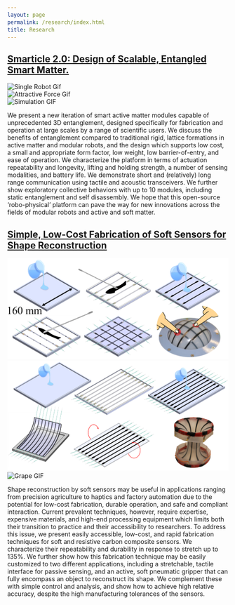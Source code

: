 ```yaml
---
layout: page
permalink: /research/index.html
title: Research
---
```


## [Smarticle 2.0: Design of Scalable, Entangled Smart Matter.](https://dannama.com/research/SmarticleDARS/Smarticle2.0_Design_of_Scalable,Entangled_Smart_Matter.pdf)

<div class="row">
  <div class="column left-column">
    <img src="/research/SmarticleDARS/singleRobot.gif" alt="Single Robot Gif">
  </div>

  <div class="column middle-column">
    <img src="/research/SmarticleDARS/attractiveForce.gif" alt="Attractive Force Gif">
  </div>

  <div class="column">
    <img src="/research/SmarticleDARS/simulation.gif" alt="Simulation GIF">
  </div>
</div>

<p>We present a new iteration of smart active matter modules capable of unprecedented 3D entanglement, designed specifically for fabrication and operation at large scales by a range of scientific users. We discuss the benefits of entanglement compared to traditional rigid, lattice formations in active matter and modular robots, and the design which supports low cost, a small and appropriate form factor, low weight, low barrier-of-entry, and ease of operation. We characterize the platform in terms of actuation repeatability and longevity, lifting and holding strength, a number of sensing modalities, and battery life. We demonstrate short and (relatively) long range communication using tactile and acoustic transceivers. We further show exploratory collective behaviors with up to 10 modules, including static entanglement and self disassembly. We hope that this open-source ‘robo-physical’ platform can pave the way for new innovations across the fields of modular robots and active and soft matter.<p>


## [Simple, Low-Cost Fabrication of Soft Sensors for Shape Reconstruction](https://dannama.com/research/SoftSleeve/Simple_Low-Cost_Fabrication_of_Soft_Sensors_for_Shape_Reconstruction.pdf)


<div class="row">
  <!-- Left column with two images stacked -->
  <div class="column left-column">
    <img src="/research/SoftSleeve/procedure1.png" alt="Procedure Image 1">
    <img src="/research/SoftSleeve/procedure2.png" alt="Procedure Image 2">
  </div>

  <!-- Right column with the GIF -->
  <div class="column">
    <img src="/research/SoftSleeve/Grape.gif" alt="Grape GIF">
  </div>
</div>


<p>Shape reconstruction by soft sensors may be useful in applications ranging from precision agriculture to haptics and factory automation due to the potential for low-cost fabrication, durable operation, and safe and compliant interaction. Current prevalent techniques, however, require expertise, expensive materials, and high-end processing equipment which limits both their transition to practice and their accessibility to researchers. To address this issue, we present easily accessible, low-cost, and rapid fabrication techniques for soft and resistive carbon composite sensors. We characterize their repeatability and durability in response to stretch up to 135%. We further show how this fabrication technique may be easily customized to two different applications, including a stretchable, tactile interface for passive sensing, and an active, soft pneumatic gripper that can fully encompass an object to reconstruct its shape. We complement these with simple control and analysis, and show how to achieve high relative accuracy, despite the high manufacturing tolerances of the sensors. </p>
